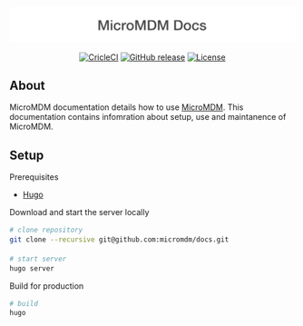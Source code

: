 <img src=".github/docs.svg"/>

<p align="center">
  <a href="https://circleci.com/gh/micromdm/docs"><img alt="CricleCI" src="https://img.shields.io/circleci/project/github/micromdm/docs.svg"/><a>
  <a href="https://github.com/micromdm/docs/releases"><img alt="GitHub release" src="https://img.shields.io/github/release/micromdm/docs.svg" /></a>
  <a href="https://github.com/micromdm/docs/blob/master/LICENSE"><img alt="License" src="https://img.shields.io/github/license/micromdm/docs.svg"/><a>
</p>

## About

MicroMDM documentation details how to use [MicroMDM](https://micromdm.io).  This documentation contains infomration about setup, use and maintanence of MicroMDM.

## Setup

Prerequisites

- [Hugo](https://gohugo.io/getting-started/installing/)

Download and start the server locally

```sh
# clone repository
git clone --recursive git@github.com:micromdm/docs.git

# start server
hugo server
```

Build for production

```sh
# build
hugo
```